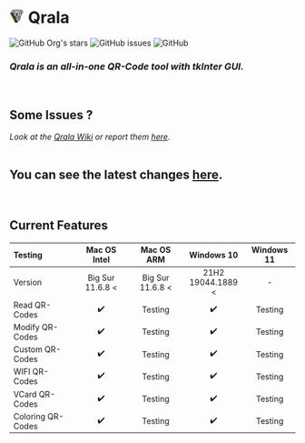 <h1><img width="26px" height="26px" src="/Images/Qrala_24x24px.png"/> Qrala </h1>


![GitHub Org's stars](https://img.shields.io/github/stars/CodebyCR/Qrala?style=for-the-badge)
![GitHub issues](https://img.shields.io/github/issues/CodeByCR/Qrala?style=for-the-badge)
![GitHub](https://img.shields.io/github/license/CodeByCR/Qrala?style=for-the-badge)

<!--![GitHub Release Date - Published_At](https://img.shields.io/github/release-date/CodeByCR/Qrala?style=for-the-badge)-->


### _Qrala is an all-in-one QR-Code tool with tkInter GUI.<br/>_
<br/>

## Some Issues ?
_Look at the [Qrala Wiki](https://github.com/CodebyCR/Qrala/wiki) 
or report them [here](https://github.com/CodebyCR/Qrala/issues)._<br/>
<br/>

## You can see the latest changes [here](/changelog.md).
<br/>

## Current Features
| Testing           |   Mac OS Intel   |    Mac OS ARM    |    Windows 10     | Windows 11 |
|:------------------|:----------------:|:----------------:|:-----------------------:|:----------:|
| Version           | Big Sur 11.6.8 < | Big Sur 11.6.8 < | 21H2 <br/> 19044.1889 < |     -      |
| Read QR-Codes     |        ✔️        |     Testing      |           ✔️            |  Testing   |
| Modify QR-Codes   |        ✔️        |     Testing      |           ✔️            |  Testing   |
| Custom QR-Codes   |        ✔️        |     Testing      |           ✔️            |  Testing   |
| WIFI QR-Codes     |        ✔️        |     Testing      |           ✔️            |  Testing   |
| VCard QR-Codes    |        ✔️        |     Testing      |           ✔️            |  Testing   |
| Coloring QR-Codes |        ✔️        |     Testing      |           ✔️            |  Testing   |
